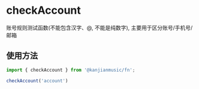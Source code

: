 # checkAccount
账号规则测试函数(不能包含汉字、@, 不能是纯数字), 主要用于区分账号/手机号/邮箱

## 使用方法

```ts
import { checkAccount } from '@kanjianmusic/fn';

checkAccount('account')
```
